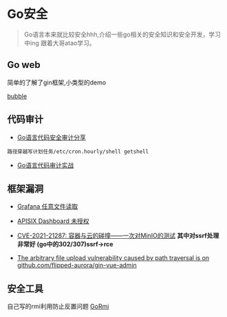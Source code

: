 # Go安全

> Go语言本来就比较安全hhh,介绍一些go相关的安全知识和安全开发，学习中ing 
> 跟着大哥atao学习。

## Go web
简单的了解了gin框架,小类型的demo

[bubble](https://github.com/Q1mi/bubble)

## 代码审计
- [Go语言代码安全审计分享](https://www.freebuf.com/articles/web/224363.html)

```
路径穿越写计划任务/etc/cron.hourly/shell getshell
```
- [Go语言代码审计实战](https://mp.weixin.qq.com/s/u0lfUbemtXpgy-EQsqa5tw)

## 框架漏洞
- [Grafana 任意文件读取](./框架/Grafana/)
- [APISIX Dashboard 未授权](./框架/apisix/)
- [CVE-2021-21287: 容器与云的碰撞——一次对MinIO的测试](https://www.leavesongs.com/PENETRATION/the-collision-of-containers-and-the-cloud-pentesting-a-MinIO.html) **其中对ssrf处理非常好 (go中的302/307)ssrf->rce**

- [The arbitrary file upload vulnerability caused by path traversal is on github.com/flipped-aurora/gin-vue-admin](https://github.com/flipped-aurora/gin-vue-admin/security/advisories/GHSA-wrmq-4v4c-gxp2)

## 安全工具
自己写的rmi利用防止反置问题 [GoRmi](https://github.com/Firebasky/GoRmi)

